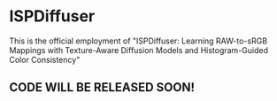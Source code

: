 # ISPDiffuser
This is the official employment of "ISPDiffuser: Learning RAW-to-sRGB Mappings with Texture-Aware Diffusion Models and Histogram-Guided Color Consistency"
## CODE WILL BE RELEASED SOON!
